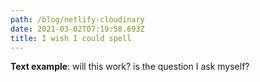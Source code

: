 ```yaml
---
path: /blog/netlify-cloudinary
date: 2021-03-02T07:19:58.693Z
title: I wish I could spell
---
```


**Text example**: will this work? is the question I ask myself? 
